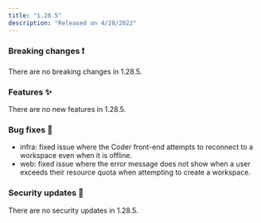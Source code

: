 ```yaml
---
title: "1.28.5"
description: "Released on 4/28/2022"
---
```


### Breaking changes ❗

There are no breaking changes in 1.28.5.

### Features ✨

There are no new features in 1.28.5.

### Bug fixes 🐛

- infra: fixed issue where the Coder front-end attempts to reconnect to a
  workspace even when it is offline.
- web: fixed issue where the error message does not show when a user exceeds
  their resource quota when attempting to create a workspace.

### Security updates 🔐

There are no security updates in 1.28.5.
